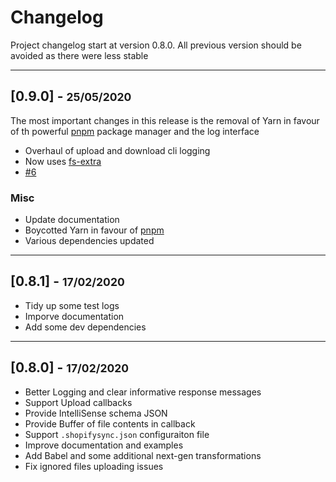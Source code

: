 # Changelog

Project changelog start at version 0.8.0. All previous version should be avoided as there were less stable

<hr>

## [0.9.0] - <small>25/05/2020</small>

The most important changes in this release is the removal of Yarn in favour of th powerful [pnpm](https://pnpm.js.org/en/cli/install) package manager and the log interface

- Overhaul of upload and download cli logging
- Now uses [fs-extra](https://www.npmjs.com/package/fs-extra)
- [#6](https://github.com/panoply/shopify-sync/issues/6)

### Misc

- Update documentation
- Boycotted Yarn in favour of [pnpm](https://pnpm.js.org/en/cli/install)
- Various dependencies updated

<hr>

## [0.8.1] - <small>17/02/2020</small>

- Tidy up some test logs
- Imporve documentation
- Add some dev dependencies

<hr>

## [0.8.0] - <small>17/02/2020</small>

- Better Logging and clear informative response messages
- Support Upload callbacks
- Provide IntelliSense schema JSON
- Provide Buffer of file contents in callback
- Support `.shopifysync.json` configuraiton file
- Improve documentation and examples
- Add Babel and some additional next-gen transformations
- Fix ignored files uploading issues
